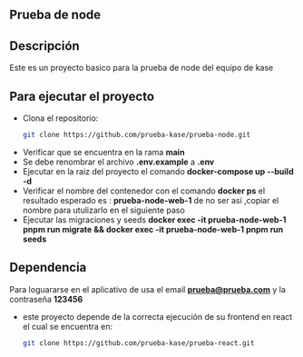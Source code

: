## Prueba de node

## Descripción
Este es un proyecto basico para la prueba de node del equipo de kase

## Para ejecutar el proyecto
- Clona el repositorio:
   ```bash
   git clone https://github.com/prueba-kase/prueba-node.git
- Verificar que se encuentra en la rama **main** 
- Se debe renombrar el archivo **.env.example** a **.env**
- Ejecutar en la raiz del proyecto el comando **docker-compose up --build -d**
- Verificar el nombre del contenedor  con el comando **docker ps**  el resultado esperado es : **prueba-node-web-1** de no ser asi ,copiar el nombre para utulizarlo en el siguiente paso
- Ejecutar las migraciones y seeds **docker exec -it prueba-node-web-1 pnpm run migrate &&  docker exec -it prueba-node-web-1 pnpm run seeds**

## Dependencia
Para loguararse en el aplicativo de usa el email **prueba@prueba.com** y la contraseña **123456**

- este proyecto depende de la correcta ejecución de su frontend en react el cual se encuentra en:
   ```bash
   git clone https://github.com/prueba-kase/prueba-react.git



